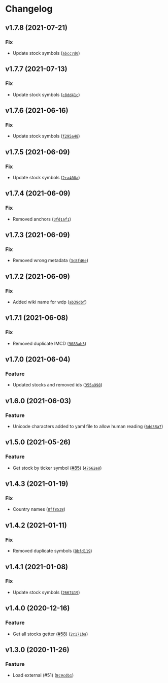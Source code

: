 # Changelog

<!--next-version-placeholder-->

## v1.7.8 (2021-07-21)
### Fix
* Update stock symbols ([`abcc7d0`](https://github.com/portfolioplus/pytickersymbols/commit/abcc7d01f81b85f1e3428924999d21ca903ef2c0))

## v1.7.7 (2021-07-13)
### Fix
* Update stock symbols ([`c8dd41c`](https://github.com/portfolioplus/pytickersymbols/commit/c8dd41ca9a462291d7a75dfb362966b26a3c0a40))

## v1.7.6 (2021-06-16)
### Fix
* Update stock symbols ([`f295a48`](https://github.com/portfolioplus/pytickersymbols/commit/f295a487360b95776aeedc1cfa2df0f074915195))

## v1.7.5 (2021-06-09)
### Fix
* Update stock symbols ([`2ca408a`](https://github.com/portfolioplus/pytickersymbols/commit/2ca408a973eed863e24800158874d48face2356d))

## v1.7.4 (2021-06-09)
### Fix
* Removed anchors ([`3fd1af1`](https://github.com/portfolioplus/pytickersymbols/commit/3fd1af1e35a2db73a920ca4e5d77755161719abc))

## v1.7.3 (2021-06-09)
### Fix
* Removed wrong metadata ([`3c8f46e`](https://github.com/portfolioplus/pytickersymbols/commit/3c8f46ec3d239ee256b080c77e0444b22a7b935b))

## v1.7.2 (2021-06-09)
### Fix
* Added wiki name for wdp ([`ab39dbf`](https://github.com/portfolioplus/pytickersymbols/commit/ab39dbfdd2af4a6c92126410c1765669e67aa562))

## v1.7.1 (2021-06-08)
### Fix
* Removed duplicate IMCD ([`9083ab5`](https://github.com/portfolioplus/pytickersymbols/commit/9083ab5c47016227482eb829403565f2d1598d40))

## v1.7.0 (2021-06-04)
### Feature
* Updated stocks and removed ids ([`355a998`](https://github.com/portfolioplus/pytickersymbols/commit/355a998bc50c90427f7c6c386af941acb8d86eb4))

## v1.6.0 (2021-06-03)
### Feature
* Unicode characters added to yaml file to allow human reading ([`6dd38a7`](https://github.com/portfolioplus/pytickersymbols/commit/6dd38a7cc1aae245e015859077355b2900ef8d46))

## v1.5.0 (2021-05-26)
### Feature
* Get stock by ticker symbol ([#85](https://github.com/portfolioplus/pytickersymbols/issues/85)) ([`47662e8`](https://github.com/portfolioplus/pytickersymbols/commit/47662e85deeb71f27cb8596be1838dd3ae0fdb6b))

## v1.4.3 (2021-01-19)
### Fix
* Country names ([`8ff8538`](https://github.com/portfolioplus/pytickersymbols/commit/8ff8538e630055b039ee84382fc9476cec201bfc))

## v1.4.2 (2021-01-11)
### Fix
* Removed duplicate symbols ([`8bfd119`](https://github.com/portfolioplus/pytickersymbols/commit/8bfd1199871a0757a0820ab948250261fab1a81d))

## v1.4.1 (2021-01-08)
### Fix
* Update stock symbols ([`2667419`](https://github.com/portfolioplus/pytickersymbols/commit/266741998b114477c3587705797e5d833ecc9564))

## v1.4.0 (2020-12-16)
### Feature
* Get all stocks getter ([#58](https://github.com/portfolioplus/pytickersymbols/pull/58)) ([`2c171ba`](https://github.com/portfolioplus/pytickersymbols/commit/2c171ba0a04d39ba0d19bf9bb06aab0d5fc10471))

## v1.3.0 (2020-11-26)
### Feature
* Load external (#51) ([`8c9cdb1`](https://github.com/portfolioplus/pytickersymbols/commit/8c9cdb1e755f79206876c6138e508452a29f46f5))
